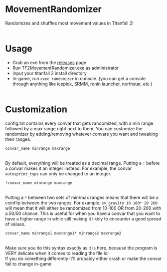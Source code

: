 # MovementRandomizer
Randomizes and shuffles most movement values in Titanfall 2!
<br><br>

# Usage
* Grab an exe from the [releases](https://github.com/Nextracer1/MovementRandomizer/releases) page
* Run TF2MovementRandomizer.exe as administrator 
* Input your titanfall 2 install directory
* In-game, run `exec randomizer` in console.
(you can get a console through anything like icepick, SRMM, ronin launcher, northstar, etc.)
<br><br>



# Customization
config.txt contains every convar that gets randomized, with a min range followed by a max range right next to them. You can customize the randomizer by adding/removing whatever convars you want and tweaking their ranges.

`convar_name minrange maxrange`


<br>By default, everything will be treated as a decimal range. Putting a `!` before a convar makes it an integer instead. For example, the convar `autosprint_type` can only be changed to an integer.

`!convar_name minrange maxrange`


<br>Putting a `*` between two sets of min/max ranges means that there will be a coinflip between the two ranges. For example, `sv_gravity 10 100* 20 200` will mean that it will either be randomized from 10-100 OR from 20-200 with a 50/50 chance. This is useful for when you have a convar that you want to have a higher range in while still making it likely to encounter a good spread of values.

`convar_name minrange1 maxrange1* minrange2 maxrange2`



<br>Make sure you do this syntax exactly as it is here, because the program is VERY delicate when it comes to reading the file lol<br>
If you do something differently it'll probably either crash or make the convar fail to change in-game
